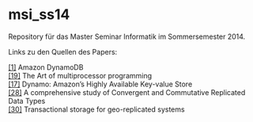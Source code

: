 msi_ss14
========

Repository für das Master Seminar Informatik im Sommersemester 2014.

Links zu den Quellen des Papers:

[[1]](http://aws.amazon.com/dynamodb/) Amazon DynamoDB  
[[19]](http://edc.tversu.ru/elib/inf/0189.pdf) The Art of multiprocessor programming  
[[17]](http://www.allthingsdistributed.com/files/amazon-dynamo-sosp2007.pdf) Dynamo: Amazon’s Highly Available Key-value Store  
[[28]](http://hal.upmc.fr/docs/00/55/55/88/PDF/techreport.pdf) A comprehensive study of
Convergent and Commutative Replicated Data Types  
[[30]](http://research.microsoft.com/en-us/people/aguilera/walter-sosp2011.pdf) Transactional storage for geo-replicated systems  
